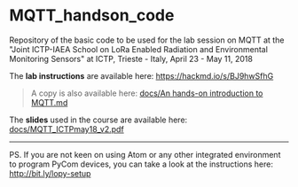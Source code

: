 # MQTT_handson_code

Repository of the basic code to be used for the lab session on MQTT at the 
"Joint ICTP-IAEA School on LoRa Enabled Radiation and Environmental Monitoring Sensors" at
ICTP, Trieste - Italy, April 23 - May 11, 2018

The **lab instructions** are available here: https://hackmd.io/s/BJ9hwSfhG

> A copy is also available here: [docs/An hands-on introduction to MQTT.md](https://github.com/pmanzoni/MQTT_handson_code/blob/master/docs/An%20hands-on%20introduction%20to%20MQTT.md)

The **slides** used in the course are available here: [docs/MQTT_ICTPmay18_v2.pdf](https://github.com/pmanzoni/MQTT_handson_code/blob/master/docs/MQTT_ICTPmay18_v2.pdf)

---

PS. If you are not keen on using Atom or any other integrated environment to program PyCom devices, you can take a look at the instructions here: http://bit.ly/lopy-setup

